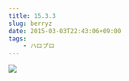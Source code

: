 ```yaml
---
title: 15.3.3
slug: berryz
date: 2015-03-03T22:43:06+09:00
tags:
    - ハロプロ
---
```

![](/img/150303.jpg)
